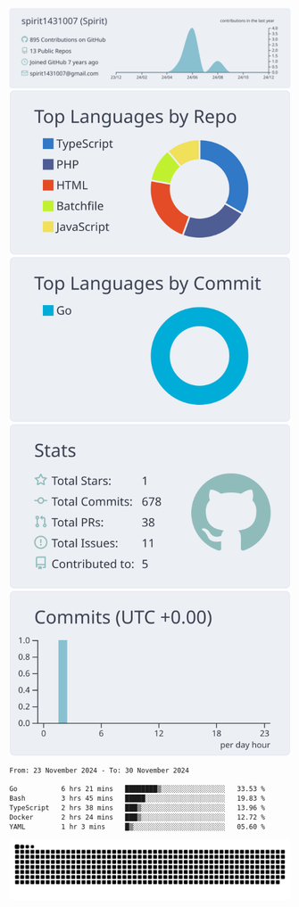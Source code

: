 [![](https://raw.githubusercontent.com/spirit1431007/spirit1431007/master/profile-summary-card-output/nord_bright/0-profile-details.svg)](https://git.io/spiritx)
[![](https://raw.githubusercontent.com/spirit1431007/spirit1431007/master/profile-summary-card-output/nord_bright/1-repos-per-language.svg)](https://git.io/spiritx) [![](https://raw.githubusercontent.com/spirit1431007/spirit1431007/master/profile-summary-card-output/nord_bright/2-most-commit-language.svg)](https://git.io/spiritx)
[![](https://raw.githubusercontent.com/spirit1431007/spirit1431007/master/profile-summary-card-output/nord_bright/3-stats.svg)](https://git.io/spiritx) [![](https://raw.githubusercontent.com/spirit1431007/spirit1431007/master/profile-summary-card-output/nord_bright/4-productive-time.svg)](https://git.io/spiritx)

<!--START_SECTION:waka-->

```txt
From: 23 November 2024 - To: 30 November 2024

Go           6 hrs 21 mins   ████████▒░░░░░░░░░░░░░░░░   33.53 %
Bash         3 hrs 45 mins   █████░░░░░░░░░░░░░░░░░░░░   19.83 %
TypeScript   2 hrs 38 mins   ███▒░░░░░░░░░░░░░░░░░░░░░   13.96 %
Docker       2 hrs 24 mins   ███▒░░░░░░░░░░░░░░░░░░░░░   12.72 %
YAML         1 hr 3 mins     █▒░░░░░░░░░░░░░░░░░░░░░░░   05.60 %
```

<!--END_SECTION:waka-->

![contribution](https://github.com/spirit1431007/spirit1431007/blob/output/github-contribution-grid-snake.svg)

